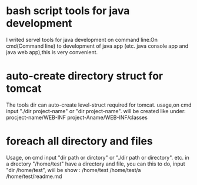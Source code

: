# bash script tools for java development
I writed servel tools for java development on command line.On cmd(Command line) to development of java app (etc. java console app and java web app),this is very convenient.

# auto-create directory struct for tomcat
The tools dir can auto-create level-struct required for tomcat.
usage,on cmd input "./dir project-name" or "dir project-name". will be created like under:
procject-name/WEB-INF
project-Aname/WEB-INF/classes

# foreach all directory and files
Usage, on cmd input "dir path or dirctory" or "./dir path or directory". etc. in a drectory "/home/test" have a directory and file, you can this to do, input "dir /home/test", wiil be show :
/home/test
/home/test/a
/home/test/readme.md


